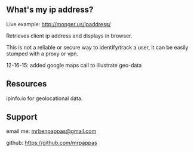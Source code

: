 What's my ip address?  
-------


Live example:  http://monger.us/ipaddress/

Retrieves client ip address and displays in browser.

This is not a reliable or secure way to identify/track a user,  it can be easily stumped with a proxy or vpn.

12-16-15: added google maps call to illustrate geo-data


Resources
-------

ipinfo.io for geolocational data.

Support
-------

email me: mrbenpappas@gmail.com

github: https://github.com/mrpappas

